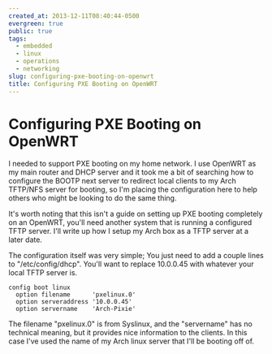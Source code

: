 ```yaml
---
created_at: 2013-12-11T08:40:44-0500
evergreen: true
public: true
tags:
  - embedded
  - linux
  - operations
  - networking
slug: configuring-pxe-booting-on-openwrt
title: Configuring PXE Booting on OpenWRT
---
```


# Configuring PXE Booting on OpenWRT

I needed to support PXE booting on my home network. I use OpenWRT as my main router and DHCP server and it took me a bit of searching how to configure the BOOTP next server to redirect local clients to my Arch TFTP/NFS server for booting, so I'm placing the configuration here to help others who might be looking to do the same thing.

It's worth noting that this isn't a guide on setting up PXE booting completely on an OpenWRT, you'll need another system that is running a configured TFTP server. I'll write up how I setup my Arch box as a TFTP server at a later date.

The configuration itself was very simple; You just need to add a couple lines to "/etc/config/dhcp". You'll want to replace 10.0.0.45 with whatever your local TFTP server is.

```text
config boot linux
  option filename      'pxelinux.0'
  option serveraddress '10.0.0.45'
  option servername    'Arch-Pixie'
```

The filename "pxelinux.0" is from Syslinux, and the "servername" has no technical meaning, but it provides nice information to the clients. In this case I've used the name of my Arch linux server that I'll be booting off of.
